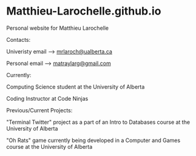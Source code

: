# Matthieu-Larochelle.github.io
Personal website for Matthieu Larochelle



Contacts:



Univeristy email --> mrlaroch@ualberta.ca

Personal email --> matraylarg@gmail.com



Currently:

Computing Science student at the University of Alberta

Coding Instructor at Code Ninjas



Previous/Current Projects:

"Terminal Twitter" project as a part of an Intro to Databases course at the University of Alberta

"Oh Rats" game currently being developed in a Computer and Games course at the University of Alberta

